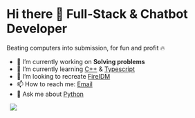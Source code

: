 # Hi there 👋 Full-Stack & Chatbot Developer
<p>Beating computers into submission, for fun and profit 🔥</p>

- 🔭 I’m currently working on <b>Solving problems</b>
- 🌱 I’m currently learning <a href='https://www.cplusplus.com/'>C++</a> & <a href='https://www.typescriptlang.org/'>Typescript</a>
- 👯 I’m looking to recreate <a href='https://github.com/fideledev/FireDM'>FireIDM</a>
- 📫 How to reach me: <a href='mailto:itfidele@gmail.com'>Email</a>
- 💬 Ask me about <a href='https://www.python.org/' target='_blank'>Python</a>

 &nbsp;&nbsp;![](https://komarev.com/ghpvc/?username=itfidele&style=for-the-badge)
